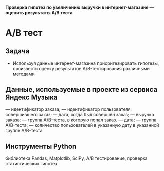 #### Проверка гипотез по увеличению выручки в интернет-магазине — оценить результаты A/B теста
# А/В тест
## Задача
- Используя данные интернет-магазина приоритезировать гипотезы, произвести оценку результатов A/B-тестирования различными методами
## Данные, используемые в проекте из сервиса Яндекс Музыка
 — идентификатор заказа;
 — идентификатор пользователя, совершившего заказ;
 — дата, когда был совершён заказ;
 — выручка заказа;
 — группа A/B-теста, в которую попал заказ.
 — дата;
— группа A/B-теста;
— количество пользователей в указанную дату в указанной группе A/B-теста
## Инструменты Python
библиотека Pandas, Matplotlib, SciPy, А/В тестирование, проверка статистических гипотез
